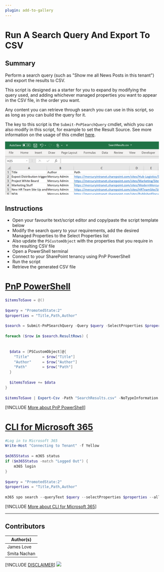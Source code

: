 ```yaml
---
plugin: add-to-gallery
---
```


# Run A Search Query And Export To CSV

## Summary

Perform a search query (such as "Show me all News Posts in this tenant") and export the results to CSV.

This script is designed as a starter for you to expand by modifying the query used, and adding whichever managed properties you want to appear in the CSV file, in the order you want.

Any content you can retrieve through search you can use in this script, so as long as you can build the query for it.

The key to this script is the `Submit-PnPSearchQuery` cmdlet, which you can also modify in this script, for example to set the Result Source. See more information on the usage of this cmdlet [here](https://docs.microsoft.com/en-us/powershell/module/sharepoint-pnp/submit-pnpsearchquery?view=sharepoint-ps).

![Example Screenshot](assets/example.png)

## Instructions

- Open your favourite text/script editor and copy/paste the script template below 
- Modify the search query to your requirements, add the desired Managed Properties to the Select Properties list
- Also update the `PSCustomObject` with the properties that you require in the resulting CSV file
- Open a PowerShell terminal
- Connect to your SharePoint tenancy using PnP PowerShell
- Run the script
- Retrieve the generated CSV file

# [PnP PowerShell](#tab/pnpps)

``` powershell
$itemsToSave = @()

$query = "PromotedState:2"
$properties = "Title,Path,Author"

$search = Submit-PnPSearchQuery -Query $query -SelectProperties $properties -All

foreach ($row in $search.ResultRows) {


  $data = [PSCustomObject]@{
    "Title"      = $row["Title"]
    "Author"     = $row["Author"]
    "Path"       = $row["Path"]
  }

  $itemsToSave += $data
}

$itemsToSave | Export-Csv -Path "SearchResults.csv" -NoTypeInformation
```
[!INCLUDE [More about PnP PowerShell](../../docfx/includes/MORE-PNPPS.md)]


# [CLI for Microsoft 365](#tab/cli-m365-ps)
```powershell
#Log in to Microsoft 365
Write-Host "Connecting to Tenant" -f Yellow 

$m365Status = m365 status
if ($m365Status -match "Logged Out") {
    m365 login
}

$query = "PromotedState:2"
$properties = "Title,Path,Author"

m365 spo search --queryText $query --selectProperties $properties --allResults --output csv | Out-File -FilePath "SearchResults.csv"
```
[!INCLUDE [More about CLI for Microsoft 365](../../docfx/includes/MORE-CLIM365.md)]
***


## Contributors

| Author(s) |
|-----------|
| James Love |
| Smita Nachan |

[!INCLUDE [DISCLAIMER](../../docfx/includes/DISCLAIMER.md)]
<img src="https://m365-visitor-stats.azurewebsites.net/script-samples/scripts/spo-search-export-to-csv" aria-hidden="true" />
